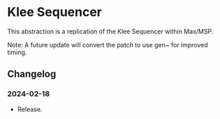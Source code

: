 # Klee Sequencer

This abstraction is a replication of the Klee Sequencer within Max/MSP.

Note: A future update will convert the patch to use gen~ for improved timing.

## Changelog

### 2024-02-18

- Release.
